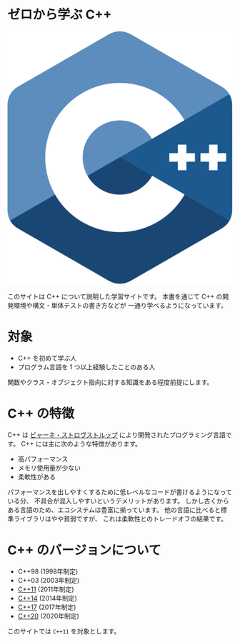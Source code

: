 # ゼロから学ぶ C++

<div align="center">
    <img src="img/cpp.svg">
</div>

このサイトは C++ について説明した学習サイトです。
本書を通じて C++ の開発環境や構文・単体テストの書き方などが
一通り学べるようになっています。

# 対象

- C++ を初めて学ぶ人
- プログラム言語を 1 つ以上経験したことのある人

関数やクラス・オブジェクト指向に対する知識をある程度前提にします。

# C++ の特徴

C++ は [ビャーネ・ストロヴストルップ] により開発されたプログラミング言語です。
C++ には主に次のような特徴があります。

- 高パフォーマンス
- メモリ使用量が少ない
- 柔軟性がある

パフォーマンスを出しやすくするために低レベルなコードが書けるようになっている分、
不具合が混入しやすいというデメリットがあります。
しかし古くからある言語のため、エコシステムは豊富に揃っています。
他の言語に比べると標準ライブラリはやや貧弱ですが、
これは柔軟性とのトレードオフの結果です。

[ビャーネ・ストロヴストルップ]: https://ja.wikipedia.org/wiki/%E3%83%93%E3%83%A3%E3%83%BC%E3%83%8D%E3%83%BB%E3%82%B9%E3%83%88%E3%83%AD%E3%83%B4%E3%82%B9%E3%83%88%E3%83%AB%E3%83%83%E3%83%97

# C++ のバージョンについて

* C++98 (1998年制定)
* C++03 (2003年制定)
* [C++11] (2011年制定)
* [C++14] (2014年制定)
* [C++17] (2017年制定)
* [C++20] (2020年制定)

このサイトでは `C++11` を対象とします。

[C++11]: https://cpprefjp.github.io/lang/cpp11.html
[C++14]: https://cpprefjp.github.io/lang/cpp14.html
[C++17]: https://cpprefjp.github.io/lang/cpp17.html
[C++20]: https://cpprefjp.github.io/lang/cpp20.html

